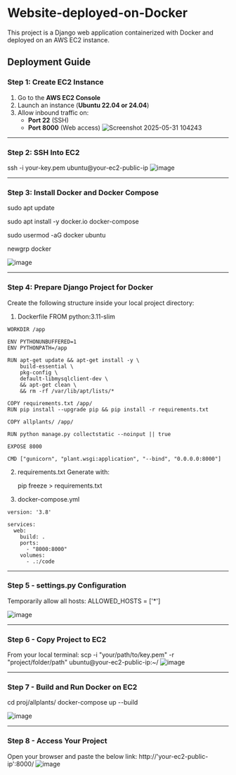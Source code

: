 # Website-deployed-on-Docker
This project is a Django web application containerized with Docker and deployed on an AWS EC2 instance.

##  Deployment Guide

###  Step 1: Create EC2 Instance

1. Go to the **AWS EC2 Console**
2. Launch an instance (**Ubuntu 22.04 or 24.04**)
3. Allow inbound traffic on:
   - **Port 22** (SSH)
   - **Port 8000** (Web access)
![Screenshot 2025-05-31 104243](https://github.com/user-attachments/assets/77f6f8fa-82b1-41d8-9ab2-f936b49c9f24)

---

###  Step 2: SSH Into EC2
ssh -i your-key.pem ubuntu@your-ec2-public-ip
![image](https://github.com/user-attachments/assets/b24e0707-4489-4db6-8bf3-5e9a9dab1491)


---

### Step 3: Install Docker and Docker Compose
sudo apt update

sudo apt install -y docker.io docker-compose

sudo usermod -aG docker ubuntu

newgrp docker

![image](https://github.com/user-attachments/assets/14dde699-e9cb-4445-bb9b-7e58805dc893)

---

### Step 4: Prepare Django Project for Docker

Create the following structure inside your local project directory:

  1. Dockerfile
    FROM python:3.11-slim
    
    WORKDIR /app
    
    ENV PYTHONUNBUFFERED=1
    ENV PYTHONPATH=/app
    
    RUN apt-get update && apt-get install -y \
        build-essential \
        pkg-config \
        default-libmysqlclient-dev \
        && apt-get clean \
        && rm -rf /var/lib/apt/lists/*
    
    COPY requirements.txt /app/
    RUN pip install --upgrade pip && pip install -r requirements.txt
    
    COPY allplants/ /app/
    
    RUN python manage.py collectstatic --noinput || true
    
    EXPOSE 8000
    
    CMD ["gunicorn", "plant.wsgi:application", "--bind", "0.0.0.0:8000"]
  
  
  2. requirements.txt
    Generate with:
  
      pip freeze > requirements.txt
  
  
  3. docker-compose.yml
  
    version: '3.8'
    
    services:
      web:
        build: .
        ports:
          - "8000:8000"
        volumes:
          - .:/code

---

### Step 5 - settings.py Configuration
Temporarily allow all hosts:
  ALLOWED_HOSTS = ['*']

  ![image](https://github.com/user-attachments/assets/9d758b2f-52d8-48b0-9caa-540e3ad09730)


---

### Step 6 - Copy Project to EC2
From your local terminal:
  scp -i "your/path/to/key.pem" -r "project/folder/path" ubuntu@your-ec2-public-ip:~/
  ![image](https://github.com/user-attachments/assets/23175679-9004-4f75-a591-a213619d0d69)

---

### Step 7 - Build and Run Docker on EC2
cd proj/allplants/
docker-compose up --build

![image](https://github.com/user-attachments/assets/c7252f53-0bbf-4f0b-b36b-296772d30c59)


---

### Step 8 - Access Your Project
Open your browser and paste the below link:
  http://'your-ec2-public-ip':8000/
  ![image](https://github.com/user-attachments/assets/018d17d0-5087-4dbd-b2e0-85d947324a5a)

